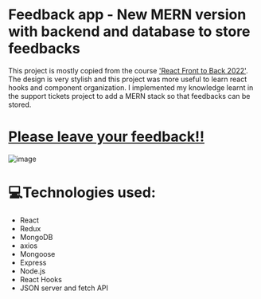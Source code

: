 # Feedback app - New MERN version with backend and database to store feedbacks
This project is mostly copied from the course ['React Front to Back 2022'](https://www.udemy.com/course/react-front-to-back-2022/). The design is very stylish and this project was more useful to learn react hooks and component organization. I implemented my knowledge learnt in the support tickets project to add a MERN stack so that feedbacks can be stored.

# [Please leave your feedback!!](https://feedback-milligan.herokuapp.com/)
![image](https://firebasestorage.googleapis.com/v0/b/personal-website-b4960.appspot.com/o/MERN%20Feedback.png?alt=media&token=93dda04e-d1e7-4aa1-a13f-c1f1697b1a0b)


# 💻Technologies used:
* React
* Redux
* MongoDB
* axios
* Mongoose
* Express
* Node.js
* React Hooks
* JSON server and fetch API

